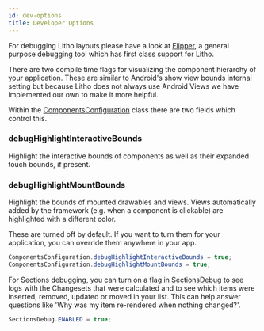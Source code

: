 ```yaml
---
id: dev-options
title: Developer Options
---
```


For debugging Litho layouts please have a look at [Flipper](https://fbflipper.com/), a general purpose debugging tool which has first class support for Litho.

There are two compile time flags for visualizing the component hierarchy of your application. These are similar to Android's show view bounds internal setting but because Litho does not always use Android Views we have implemented our own to make it more helpful.

Within the [ComponentsConfiguration](pathname:///javadoc/com/facebook/litho/config/ComponentsConfiguration.html) class there are two fields which control this.

### debugHighlightInteractiveBounds
Highlight the interactive bounds of components as well as their expanded touch bounds, if present.

### debugHighlightMountBounds
Highlight the bounds of mounted drawables and views. Views automatically added by the framework (e.g. when a component is clickable) are highlighted with a different color.

These are turned off by default. If you want to turn them for your application, you can override them anywhere in your app.

```java
ComponentsConfiguration.debugHighlightInteractiveBounds = true;
ComponentsConfiguration.debugHighlightMountBounds = true;
```

For Sections debugging, you can turn on a flag in [SectionsDebug](pathname:///javadoc/com/facebook/litho/widget/SectionsDebug.html) to see logs with the Changesets that were calculated and to see which items were inserted, removed, updated or moved in your list. This can help answer questions like 'Why was my item re-rendered when nothing changed?'.
```java
SectionsDebug.ENABLED = true;
```

